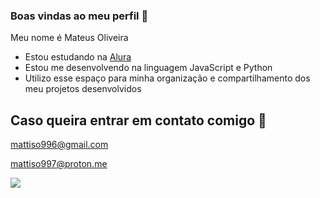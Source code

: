 ### Boas vindas ao meu perfil 💙

Meu nome é Mateus Oliveira

- Estou estudando na [Alura](https://www.alura.com.br/)
- Estou me desenvolvendo na linguagem JavaScript e Python
- Utilizo esse espaço para minha organização e compartilhamento dos meu projetos desenvolvidos

## Caso queira entrar em contato comigo 💌

mattiso996@gmail.com

mattiso997@proton.me

![]([https://tenor.com/pt-BR/view/sasuke-gif-26516959](https://tenor.com/pt-BR/view/sasuke-gif-26516959))
